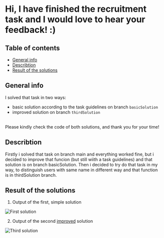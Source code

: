 
# Hi, I have finished the recruitment task and I would love to hear your feedback! :)

## Table of contents
* [General info](#general-info)
* [Describtion](#describtion)
* [Result of the solutions](#result-of-the-solutions)

## General info
I solved that task in two ways: 
- basic solution according to the task guidelines on branch `basicSolution`
- improved solution on branch `thirdSolution`
<br />
Please kindly check the code of both solutions, and thank you for your time!

## Describtion
Firstly i solved that task on branch main and everything worked fine, but i decided to improve that funcion (but still wiith a task guidelines) and that solution is on branch basicSolution. Then i decided to try do that task in my way, to distinguish users with same name in different way and that function is in thirdSolution branch.

## Result of the solutions
1. Output of the first, simple solution

![First solution](https://i.ibb.co/FmKRXmg/NEWBASIC.png)

2. Output of the second <ins>improved</ins> solution

![Third solution](https://i.ibb.co/qM7vrTG/nowy.png)
